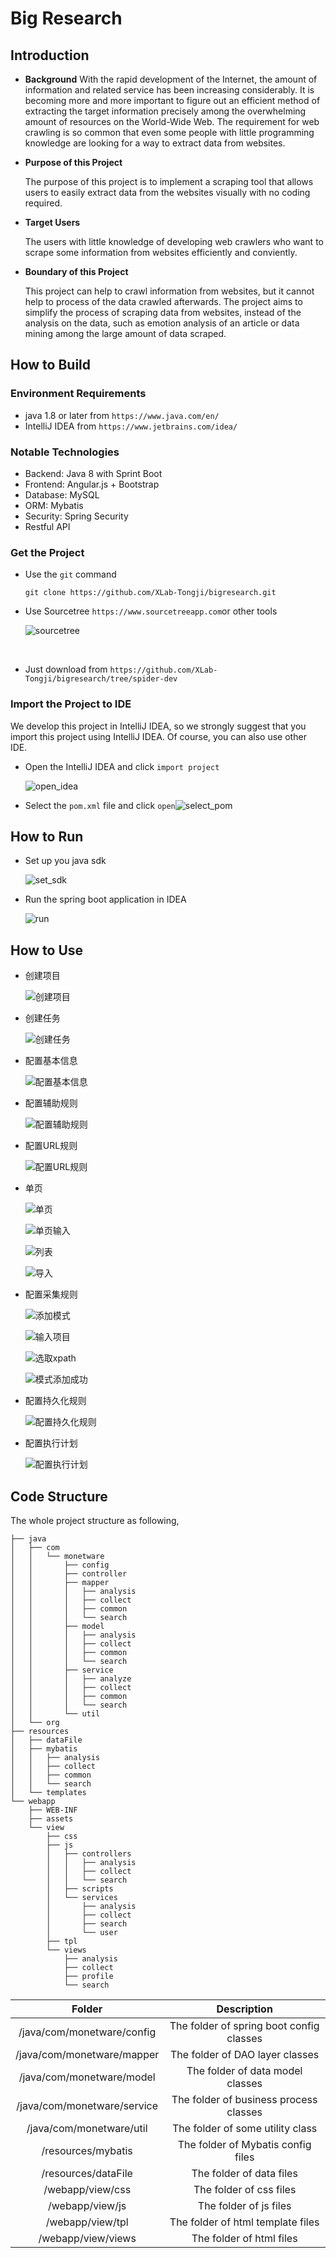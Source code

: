 # Big Research

## Introduction

- **Background**
  With the rapid development of the Internet, the amount of information and related service has been increasing considerably. It is becoming more and more important to figure out an efficient method of extracting the target information precisely among the overwhelming amount of resources on the World-Wide Web. The requirement for web crawling is so common that even some people with little programming knowledge are looking for a way to extract data from websites.

- **Purpose of this Project**

  The purpose of this project is to implement a scraping tool that allows users to easily extract data from the websites visually with no coding required.

- **Target Users**

  The users with little knowledge of developing web crawlers who want to scrape some information from websites efficiently and conviently.

- **Boundary of this Project**

  This project can help to crawl information from websites, but it cannot help to process of the data crawled afterwards. The project aims to simplify the process of scraping data from websites, instead of the analysis on the data, such as emotion analysis of an article or data mining among the large amount of data scraped.

## How to Build

### Environment Requirements

- java 1.8 or later from `https://www.java.com/en/`
- IntelliJ IDEA from `https://www.jetbrains.com/idea/`

### Notable Technologies

- Backend: Java 8 with Sprint Boot
- Frontend: Angular.js + Bootstrap
- Database: MySQL
- ORM: Mybatis
- Security: Spring Security
- Restful API

### Get the Project

- Use the `git` command

  ```
  git clone https://github.com/XLab-Tongji/bigresearch.git
  ```

- Use Sourcetree `https://www.sourcetreeapp.com`or other tools

  ![sourcetree](./images/readme/sourcetree.png)

  ​

- Just download from `https://github.com/XLab-Tongji/bigresearch/tree/spider-dev`

### Import the Project to IDE

We develop this project in IntelliJ IDEA, so we strongly suggest that you import this project using  IntelliJ IDEA. Of course, you can also  use other IDE. 

- Open the IntelliJ IDEA and click `import project`

  ![open_idea](./images/readme/open_idea.png)

- Select the `pom.xml` file and click `open`![select_pom](./images/readme/select_pom.png)

## How to Run

- Set up you java sdk

  ![set_sdk](./images/readme/set_sdk.png)

- Run the spring boot application in IDEA

  ![run](./images/readme/run.png)

## How to Use

- 创建项目

  ![创建项目](./images/readme/创建项目.png)

- 创建任务

  ![创建任务](./images/readme/创建任务.png)

- 配置基本信息

  ![配置基本信息](./images/readme/配置基本信息.png)

- 配置辅助规则

  ![配置辅助规则](./images/readme/配置辅助规则.png)

- 配置URL规则

  ![配置URL规则](./images/readme/配置URL规则.png)

- 单页

  ![单页](./images/readme/单页.png)

  ![单页输入](./images/readme/单页输入.png)

  ![列表](./images/readme/列表.png)

  ![导入](./images/readme/导入.png)

- 配置采集规则

  ![添加模式](./images/readme/添加模式.png)

  ![输入项目](./images/readme/输入项目.png)

  ![选取xpath](./images/readme/选取xpath.png)

  ![模式添加成功](./images/readme/模式添加成功.png)

- 配置持久化规则

  ![配置持久化规则](./images/readme/配置持久化规则.png)

- 配置执行计划

  ![配置执行计划](./images/readme/配置执行计划.png)

## Code Structure

The whole project structure as following, 

```
├── java
│   ├── com
│   │   └── monetware
│   │       ├── config
│   │       ├── controller
│   │       ├── mapper
│   │       │   ├── analysis
│   │       │   ├── collect
│   │       │   ├── common
│   │       │   └── search
│   │       ├── model
│   │       │   ├── analysis
│   │       │   ├── collect
│   │       │   ├── common
│   │       │   └── search
│   │       ├── service
│   │       │   ├── analyze
│   │       │   ├── collect
│   │       │   ├── common
│   │       │   └── search
│   │       └── util
│   └── org
├── resources
│   ├── dataFile
│   ├── mybatis
│   │   ├── analysis
│   │   ├── collect
│   │   ├── common
│   │   └── search
│   └── templates
└── webapp
    ├── WEB-INF
    ├── assets
    └── view
        ├── css
        ├── js
        │   ├── controllers
        │   │   ├── analysis
        │   │   ├── collect
        │   │   └── search
        │   ├── scripts
        │   └── services
        │       ├── analysis
        │       ├── collect
        │       ├── search
        │       └── user
        ├── tpl
        └── views
            ├── analysis
            ├── collect
            ├── profile
            └── search
```

|           Folder            |               Description                |
| :-------------------------: | :--------------------------------------: |
| /java/com/monetware/config  | The folder of spring boot config classes |
| /java/com/monetware/mapper  |     The folder of DAO layer classes      |
|  /java/com/monetware/model  |     The folder of data model classes     |
| /java/com/monetware/service |  The folder of business process classes  |
|  /java/com/monetware/util   |     The folder of some utility class     |
|     /resources/mybatis      |    The folder of Mybatis config files    |
|     /resources/dataFile     |         The folder of data files         |
|      /webapp/view/css       |         The folder of css files          |
|       /webapp/view/js       |          The folder of js files          |
|      /webapp/view/tpl       |    The folder of html template files     |
|     /webapp/view/views      |         The folder of html files         |

